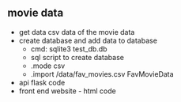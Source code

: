 movie data
---
- get data csv data of the movie data
- create database and add data to database
  - cmd: sqlite3 test_db.db
  - sql script to create database
  - .mode csv
  - .import /data/fav_movies.csv FavMovieData
- api flask code
- front end website - html code


